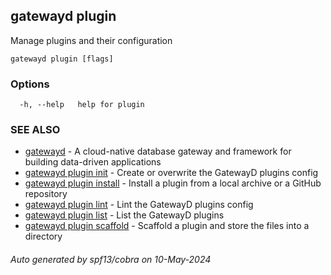 ## gatewayd plugin

Manage plugins and their configuration

```
gatewayd plugin [flags]
```

### Options

```
  -h, --help   help for plugin
```

### SEE ALSO

* [gatewayd](gatewayd.md)	 - A cloud-native database gateway and framework for building data-driven applications
* [gatewayd plugin init](gatewayd_plugin_init.md)	 - Create or overwrite the GatewayD plugins config
* [gatewayd plugin install](gatewayd_plugin_install.md)	 - Install a plugin from a local archive or a GitHub repository
* [gatewayd plugin lint](gatewayd_plugin_lint.md)	 - Lint the GatewayD plugins config
* [gatewayd plugin list](gatewayd_plugin_list.md)	 - List the GatewayD plugins
* [gatewayd plugin scaffold](gatewayd_plugin_scaffold.md)	 - Scaffold a plugin and store the files into a directory

###### Auto generated by spf13/cobra on 10-May-2024
